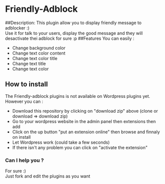 # Friendly-Adblock
##Description:
This plugin allow you to display friendly message to adblocker :)<br>
Use it for talk to your users, display the good message and they will desactivate thei adblock for sure :p
##Features
You can easily : 
* Change background color
* Change text color content
* Change text color title
* Change text title
* Change text color
## How to install
The Friendly-adblock plugins is not available on Wordpress plugins yet.<br>
However you can :

* Download this repository by clicking on "download zip" above (clone or download => download zip)
* Go to your wordpress website in the admin panel then extensions then add
* Click on the up button "put an extension online" then browse and finnaly on install
* Let Wordpress work (could take a few seconds)
* If there isn't any problem you can click on "activate the extension"

### Can I help you ?
For sure :) <br>
Just fork and edit the plugins as you want 